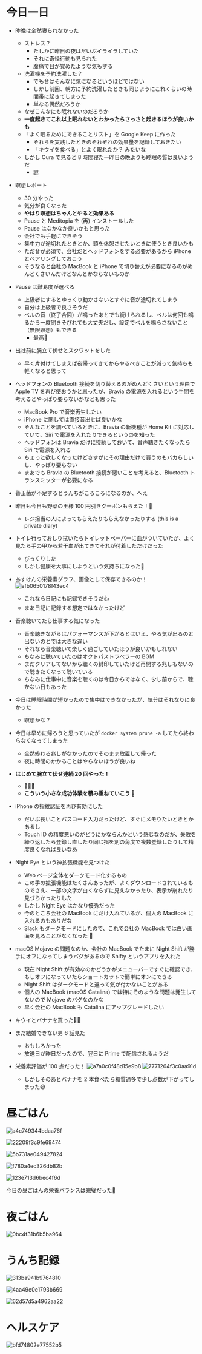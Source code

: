 # 今日一日
- 昨晩は全然寝られなかった
    - ストレス？
        - たしかに昨日の夜はだいぶイライラしていた
        - それに奇怪行動も見られた
        - 腹痛で目が覚めたような気もする
    - 洗濯機を予約洗濯した？
        - でも音はそんなに気になるというほどではない
        - しかし前回、朝方に予約洗濯したときも同じようにこれくらいの時間帯に起きてしまった
        - 単なる偶然だろうか
    - なぜこんなにも眠れないのだろうか
    - **一度起きてこれ以上眠れないとわかったらさっさと起きるほうが良いかも**
    - 「よく眠るためにできることリスト」を Google Keep に作った
        - それらを実践したときのそれぞれの効果量を記録しておきたい
        - 「キウイを食べる」とよく眠れたか？ みたいな
    - しかし Oura で見ると 8 時間寝た一昨日の晩よりも睡眠の質は良いようだ
        - 謎

- 瞑想レポート
    - 30 分やった
    - 気分が良くなった
    - **やはり瞑想はちゃんとやると効果ある**
    - Pause と Meditopia を (再) インストールした
    - Pause はなかなか良いかもと思った
    - 会社でも手軽にできそう
    - 集中力が途切れたときとか、頭を休憩させたいときに使うとき良いかも
    - ただ音が必須で、会社だとヘッドフォンをする必要があるから iPhone とペアリングしておこう
    - そうなると会社の MacBook と iPhone で切り替えが必要になるのがめんどくさいんだけどなんとかならないものか

- Pause は難易度が選べる
    - 上級者にするとゆっくり動かさないとすぐに音が途切れてしまう
    - 自分は上級者で良さそうだ
    - ベルの音（終了合図）が鳴ったあとでも続けられるし、ベルは何回も鳴るから一度聞きそびれても大丈夫だし、設定でベルを鳴らさないこと（無限瞑想）もできる
        - 最高🔔

- 出社前に腕立て伏せとスクワットをした
    - 早く片付けてしまえば夜帰ってきてからやるべきことが減って気持ちも軽くなると思って

- ヘッドフォンの Bluetooth 接続を切り替えるのがめんどくさいという理由で Apple TV を再び使おうかと思ったが、Bravia の電源を入れるという手間を考えるとやっぱり要らないかなとも思った
    - MacBook Pro で音楽再生したい
    - iPhone に関しては直接音出せば良いかな
    - そんなことを調べているときに、Bravia の新機種が Home Kit に対応していて、Siri で電源を入れたりできるというのを知った
    - ヘッドフォンは Bravia だけに接続しておいて、音声聴きたくなったら Siri で電源を入れる
    - ちょっと欲しくなったけどさすがにその理由だけで買うのもバカらしいし、やっぱり要らない
    - まあでも Bravia の Bluetooth 接続が悪いことを考えると、Bluetooth トランスミッターが必要になる

- 善玉菌が不足するとうんちがころころになるのか、へえ

- 昨日も今日も野菜の王様 100 円引きクーポンもらえた！🙏
    - レジ担当の人によってもらえたりもらえなかったりする
 (this is a private diary)

- トイレ行っておしり拭いたらトイレットペーパーに血がついていたが、よく見たら手の甲から若干血が出てきてそれが付着しただけだった
    - びっくりした
    - しかし健康を大事にしようという気持ちになった🙏

- あすけんの栄養素グラフ、画像として保存できるのか！
![efb0650178f43ec4](https://noraworld.github.io/box-bulbasaur/2019/11/efb0650178f43ec4.jpg)
    - これなら日記にも記録できそうだ👍
    - まあ日記に記録する想定ではなかったけど

- 音楽聴いてたら仕事する気になった
    - 音楽聴きながらはパフォーマンスが下がるとはいえ、やる気が出るのと出ないのとでは大きな違い
    - それなら音楽聴いて楽しく過ごしていたほうが良いかもしれない
    - ちなみに聴いていたのはオクトパストラベラーの BGM
    - まだクリアしてないから聴くの封印していたけど再開する兆しもないので聴きたくなって聴いている
    - ちなみに仕事中に音楽を聴くのは今日からではなく、少し前からで、聴かない日もあった

- 今日は睡眠時間が短かったので集中はできなかったが、気分はそれなりに良かった
    - 瞑想かな？

- 今日は早めに帰ろうと思っていたが `docker system prune -a` してたら終わらなくなってしまった
    - 全然終わる兆しがなかったのでそのまま放置して帰った
    - 夜に時間のかかることはやらないほうが良いね

- **はじめて腕立て伏せ連続 20 回やった！**
    - 🎉🎉🎉
    - **こういう小さな成功体験を積み重ねていこう 💪**

- iPhone の指紋認証を再び有効にした
    - だいぶ長いことパスコード入力だったけど、すぐにメモりたいときとかあるし
    - Touch ID の精度悪いのがどうにかならんかという感じなのだが、失敗を繰り返したら登録し直したり同じ指を別の角度で複数登録したりして精度良くなれば良いなあ

- Night Eye という神拡張機能を見つけた
    - Web ページ全体をダークモード化するもの
    - この手の拡張機能はたくさんあったが、よくダウンロードされているものでさえ、一部の文字が白くならずに見えなかったり、表示が崩れたり見づらかったりした
    - しかし Night Eye はかなり優秀だった
    - 今のところ会社の MacBook にだけ入れているが、個人の MacBook に入れるのもありだな
    - Slack もダークモードにしたので、これで会社の MacBook では白い画面を見ることがなくなった 👏

- macOS Mojave の問題なのか、会社の MacBook でたまに Night Shift が勝手にオフになってしまうバグがあるので Shifty というアプリを入れた
    - 現在 Night Shift が有効なのかどうかがメニューバーですぐに確認でき、もしオフになっていたらショートカットで簡単にオンにできる
    - Night Shift はダークモードと違って気が付かないことがある
    - 個人の MacBook (macOS Catalina) では特にそのような問題は発生してないので Mojave のバグなのかな
    - 早く会社の MacBook も Catalina にアップグレードしたい

- キウイとバナナを買った🥝🍌

- まだ結婚できない男 6 話見た
    - おもしろかった
    - 放送日が昨日だったので、翌日に Prime で配信されるようだ

- 栄養素評価が 100 点だった！
![a7a0c0f48d15e9b8](https://noraworld.github.io/box-bulbasaur/2019/11/a7a0c0f48d15e9b8.png)
![7771264f3c0aa91d](https://noraworld.github.io/box-bulbasaur/2019/11/7771264f3c0aa91d.jpg)
    - しかしそのあとバナナを 2 本食べたら糖質過多で少し点数が下がってしまった😅

# 昼ごはん
![a4c749344bdaa76f](https://noraworld.github.io/box-bulbasaur/2019/11/a4c749344bdaa76f.jpg)

![22209f3c9fe69474](https://noraworld.github.io/box-bulbasaur/2019/11/22209f3c9fe69474.jpg)

![5b731ae049427824](https://noraworld.github.io/box-bulbasaur/2019/11/5b731ae049427824.jpg)

![f780a4ec326db82b](https://noraworld.github.io/box-bulbasaur/2019/11/f780a4ec326db82b.jpg)

![123e713d6bec4f6d](https://noraworld.github.io/box-bulbasaur/2019/11/123e713d6bec4f6d.jpg)

今日の昼ごはんの栄養バランスは完璧だった👏

# 夜ごはん
![0bc4f31b6b5ba964](https://noraworld.github.io/box-bulbasaur/2019/11/0bc4f31b6b5ba964.jpg)

# うんち記録
![313ba941b9764810](https://noraworld.github.io/box-bulbasaur/2019/11/313ba941b9764810.png)

![4aa49e0e1793b669](https://noraworld.github.io/box-bulbasaur/2019/11/4aa49e0e1793b669.png)

![62d57d5a4962aa22](https://noraworld.github.io/box-bulbasaur/2019/11/62d57d5a4962aa22.png)

# ヘルスケア
![bfd74802e77552b5](https://noraworld.github.io/box-bulbasaur/2019/11/bfd74802e77552b5.png)
